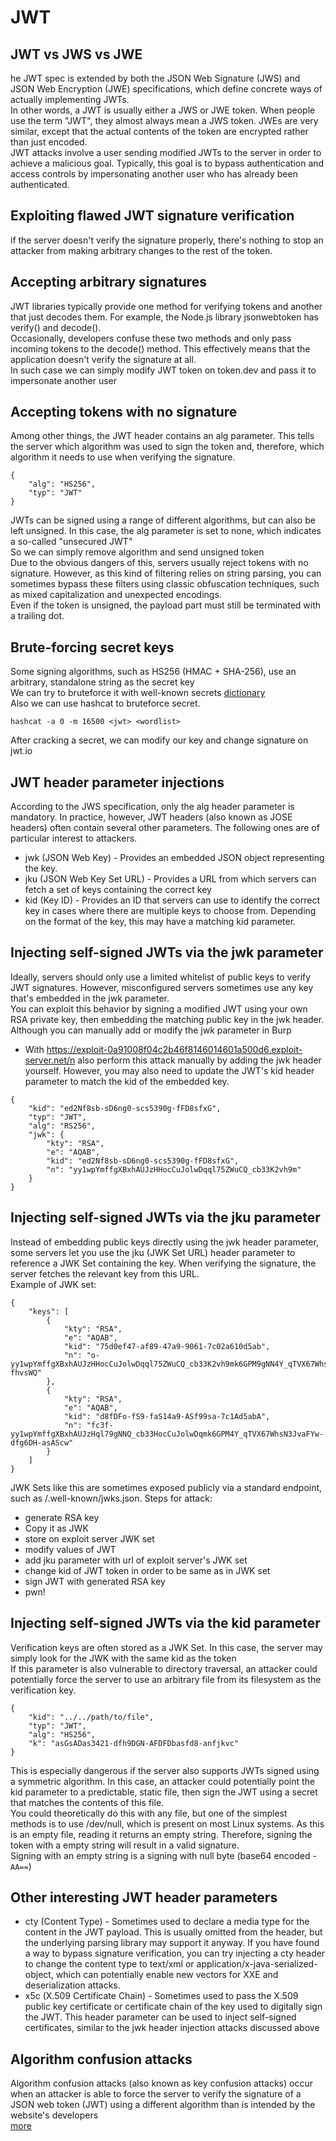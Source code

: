 # JWT
## JWT vs JWS vs JWE
he JWT spec is extended by both the JSON Web Signature (JWS) and JSON Web Encryption (JWE) specifications, which define concrete ways of actually implementing JWTs.  
In other words, a JWT is usually either a JWS or JWE token. When people use the term "JWT", they almost always mean a JWS token. JWEs are very similar, except that the actual contents of the token are encrypted rather than just encoded.  
JWT attacks involve a user sending modified JWTs to the server in order to achieve a malicious goal. Typically, this goal is to bypass authentication and access controls by impersonating another user who has already been authenticated.  
## Exploiting flawed JWT signature verification
if the server doesn't verify the signature properly, there's nothing to stop an attacker from making arbitrary changes to the rest of the token.  
## Accepting arbitrary signatures
JWT libraries typically provide one method for verifying tokens and another that just decodes them. For example, the Node.js library jsonwebtoken has verify() and decode().  
Occasionally, developers confuse these two methods and only pass incoming tokens to the decode() method. This effectively means that the application doesn't verify the signature at all.  
In such case we can simply modify JWT token on token.dev and pass it to impersonate another user  
## Accepting tokens with no signature
Among other things, the JWT header contains an alg parameter. This tells the server which algorithm was used to sign the token and, therefore, which algorithm it needs to use when verifying the signature. 
```
{
    "alg": "HS256",
    "typ": "JWT"
}
```
JWTs can be signed using a range of different algorithms, but can also be left unsigned. In this case, the alg parameter is set to none, which indicates a so-called "unsecured JWT"  
So we can simply remove algorithm and send unsigned token  
Due to the obvious dangers of this, servers usually reject tokens with no signature. However, as this kind of filtering relies on string parsing, you can sometimes bypass these filters using classic obfuscation techniques, such as mixed capitalization and unexpected encodings.  
Even if the token is unsigned, the payload part must still be terminated with a trailing dot.  
## Brute-forcing secret keys
Some signing algorithms, such as HS256 (HMAC + SHA-256), use an arbitrary, standalone string as the secret key  
We can try to bruteforce it with well-known secrets [dictionary](https://github.com/wallarm/jwt-secrets/blob/master/jwt.secrets.list)  
Also we can use hashcat to bruteforce secret.  
```
hashcat -a 0 -m 16500 <jwt> <wordlist>
```
After cracking a secret, we can modify our key and change signature on jwt.io
## JWT header parameter injections
According to the JWS specification, only the alg header parameter is mandatory. In practice, however, JWT headers (also known as JOSE headers) often contain several other parameters. The following ones are of particular interest to attackers. 
* jwk (JSON Web Key) - Provides an embedded JSON object representing the key. 
* jku (JSON Web Key Set URL) - Provides a URL from which servers can fetch a set of keys containing the correct key
* kid (Key ID) - Provides an ID that servers can use to identify the correct key in cases where there are multiple keys to choose from. Depending on the format of the key, this may have a matching kid parameter.  
## Injecting self-signed JWTs via the jwk parameter
Ideally, servers should only use a limited whitelist of public keys to verify JWT signatures. However, misconfigured servers sometimes use any key that's embedded in the jwk parameter.  
You can exploit this behavior by signing a modified JWT using your own RSA private key, then embedding the matching public key in the jwk header.  
Although you can manually add or modify the jwk parameter in Burp  

* With https://exploit-0a91008f04c2b46f8146014601a500d6.exploit-server.net/n also perform this attack manually by adding the jwk header yourself. However, you may also need to update the JWT's kid header parameter to match the kid of the embedded key.  
```
{
    "kid": "ed2Nf8sb-sD6ng0-scs5390g-fFD8sfxG",
    "typ": "JWT",
    "alg": "RS256",
    "jwk": {
        "kty": "RSA",
        "e": "AQAB",
        "kid": "ed2Nf8sb-sD6ng0-scs5390g-fFD8sfxG",
        "n": "yy1wpYmffgXBxhAUJzHHocCuJolwDqql75ZWuCQ_cb33K2vh9m"
    }
}
```
## Injecting self-signed JWTs via the jku parameter
Instead of embedding public keys directly using the jwk header parameter, some servers let you use the jku (JWK Set URL) header parameter to reference a JWK Set containing the key. When verifying the signature, the server fetches the relevant key from this URL.  
Example of JWK set:
```
{
    "keys": [
        {
            "kty": "RSA",
            "e": "AQAB",
            "kid": "75d0ef47-af89-47a9-9061-7c02a610d5ab",
            "n": "o-yy1wpYmffgXBxhAUJzHHocCuJolwDqql75ZWuCQ_cb33K2vh9mk6GPM9gNN4Y_qTVX67WhsN3JvaFYw-fhvsWQ"
        },
        {
            "kty": "RSA",
            "e": "AQAB",
            "kid": "d8fDFo-fS9-faS14a9-ASf99sa-7c1Ad5abA",
            "n": "fc3f-yy1wpYmffgXBxhAUJzHql79gNNQ_cb33HocCuJolwDqmk6GPM4Y_qTVX67WhsN3JvaFYw-dfg6DH-asAScw"
        }
    ]
}
```

JWK Sets like this are sometimes exposed publicly via a standard endpoint, such as /.well-known/jwks.json. 
Steps for attack:
* generate RSA key
* Copy it as JWK
* store on exploit server JWK set
* modify values of JWT
* add jku parameter with url of exploit server's JWK set
* change kid of JWT token in order to be same as in JWK set
* sign JWT with generated RSA key
* pwn!
## Injecting self-signed JWTs via the kid parameter
Verification keys are often stored as a JWK Set. In this case, the server may simply look for the JWK with the same kid as the token  
If this parameter is also vulnerable to directory traversal, an attacker could potentially force the server to use an arbitrary file from its filesystem as the verification key.  
```
{
    "kid": "../../path/to/file",
    "typ": "JWT",
    "alg": "HS256",
    "k": "asGsADas3421-dfh9DGN-AFDFDbasfd8-anfjkvc"
}
```
This is especially dangerous if the server also supports JWTs signed using a symmetric algorithm. In this case, an attacker could potentially point the kid parameter to a predictable, static file, then sign the JWT using a secret that matches the contents of this file.   
You could theoretically do this with any file, but one of the simplest methods is to use /dev/null, which is present on most Linux systems. As this is an empty file, reading it returns an empty string. Therefore, signing the token with a empty string will result in a valid signature.  
Signing with an empty string is a signing with null byte (base64 encoded -`AA==`)
## Other interesting JWT header parameters
* cty (Content Type) - Sometimes used to declare a media type for the content in the JWT payload. This is usually omitted from the header, but the underlying parsing library may support it anyway. If you have found a way to bypass signature verification, you can try injecting a cty header to change the content type to text/xml or application/x-java-serialized-object, which can potentially enable new vectors for XXE and deserialization attacks. 
* x5c (X.509 Certificate Chain) - Sometimes used to pass the X.509 public key certificate or certificate chain of the key used to digitally sign the JWT. This header parameter can be used to inject self-signed certificates, similar to the jwk header injection attacks discussed above  
## Algorithm confusion attacks
Algorithm confusion attacks (also known as key confusion attacks) occur when an attacker is able to force the server to verify the signature of a JSON web token (JWT) using a different algorithm than is intended by the website's developers  
[more](https://portswigger.net/web-security/jwt/algorithm-confusion)  
